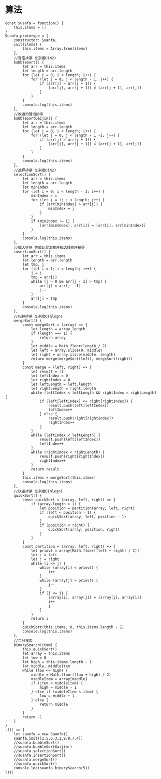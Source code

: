 # 算法

> 
    const Suanfa = function() {
        this.items = []
    }
    Suanfa.prototype = {
        constructor: Suanfa,
        init(items) {
            this.items = Array.from(items)
        },
        //冒泡排序 复杂度O(n2)
        bubbleSort() {
            let arr = this.items
            let length = arr.length
            for (let i = 0; i < length; i++) {
                for (let j = 0; j < length - 1; j++) {
                    if (arr[j] > arr[j + 1]) {
                        [arr[j], arr[j + 1]] = [arr[j + 1], arr[j]]
                    }
                }
            }
            console.log(this.items)
        },
        //改进的冒泡排序
        bubbleSortGaijin() {
            let arr = this.items
            let length = arr.length
            for (let i = 0; i < length; i++) {
                for (let j = 0; j < length - 1 -i; j++) {
                    if (arr[j] > arr[j + 1]) {
                        [arr[j], arr[j + 1]] = [arr[j + 1], arr[j]]
                    }
                }
            }
            console.log(this.items)
        },
        //选择排序 复杂度O(n2)
        selectionSort() {
            let arr = this.items
            let length = arr.length
            let minIndex
            for (let i = 0; i < length - 1; i++) {
                minIndex = i
                for (let j = i; j < length; j++) {
                    if (arr[minIndex] > arr[j]) {
                        minIndex = j
                    }
                }
                if (minIndex != i) {
                    [arr[minIndex], arr[i]] = [arr[i], arr[minIndex]]
                }
            }
            console.log(this.items)
        },
        //插入排序 性能比冒泡排序和选择排序稍好
        insertionSort() {
            let arr = this.items
            let length = arr.length
            let tmp, j
            for (let i = 1; i < length; i++) {
                j = i
                tmp = arr[i]
                while (j > 0 && arr[j - 1] > tmp) {
                    arr[j] = arr[j - 1]
                    j--
                }
                arr[j] = tmp
            }
            console.log(this.items)
        },
        //归并排序 复杂度O(nlogn)
        mergeSort() {
            const mergeSort = (array) => {
                let length = array.length
                if (length === 1) {
                    return array
                }
                let middle = Math.floor(length / 2)
                let left = array.slice(0, middle)
                let right = array.slice(middle, length)
                return merge(mergeSort(left), mergeSort(right))
            }
            const merge = (left, right) => {
                let result = []
                let leftIndex = 0
                let rightIndex = 0
                let leftLength = left.length
                let rightLength = right.length
                while (leftIndex < leftLength && rightIndex < rightLength) {
                    if (left[leftIndex] <= right[rightIndex]) {
                        result.push(left[leftIndex])
                        leftIndex++
                    } else {
                        result.push(right[rightIndex])
                        rightIndex++
                    }
                }
                while (leftIndex < leftLength) {
                    result.push(left[leftIndex])
                    leftIndex++
                }
                while (rightIndex < rightLength) {
                    result.push(right[rightIndex])
                    rightIndex++
                }
                return result
            }
            this.items = mergeSort(this.items)
            console.log(this.items)
        },
        //快速排序 复杂度O(nlogn)
        quickSort() {
            const quickSort = (array, left, right) => {
                if (array.length > 1) {
                    let position = partition(array, left, right)
                    if (left < position - 1) {
                        quickSort(array, left, position - 1)
                    }
                    if (position < right) {
                        quickSort(array, position, right)
                    }
                }
            }
            const partition = (array, left, right) => {
                let priovt = array[Math.floor((left + right) / 2)]
                let i = left
                let j = right
                while (i <= j) {
                    while (array[i] < priovt) {
                        i++
                    }
                    while (array[j] > priovt) {
                        j--
                    }
                    if (i <= j) {
                        [array[i], array[j]] = [array[j], array[i]]
                        i++
                        j--
                    }
                }
                return i
            }
            quickSort(this.items, 0, this.items.length - 1)
            console.log(this.items)
        },
        //二分搜索
        binarySearch(item) {
            this.quickSort()
            let array = this.items
            let low = 0
            let high = this.items.length - 1
            let middle, middleItem
            while (low <= high) {
                middle = Math.floor((low + high) / 2)
                middleItem = array[middle]
                if (item < middleItem) {
                    high = middle - 1
                } else if (middleItem < item) {
                    low = middle + 1
                } else {
                    return middle
                }
            }
            return -1
        }
    }
    ;(() => {
        let suanfa = new Suanfa()
        suanfa.init([1,5,6,3,2,9,8,7,4])
        //suanfa.bubbleSort()
        //suanfa.bubbleSortGaijin()
        //suanfa.selectionSort()
        //suanfa.insertionSort()
        //suanfa.mergeSort()
        //suanfa.quickSort()
        console.log(suanfa.binarySearch(5))
    })()